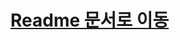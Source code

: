 # [Readme 문서로 이동](https://carbonated-stoplight-4f5.notion.site/ReactNative-1297e70c1e6380c1b3e0eb8141e9b737?pvs=4)

